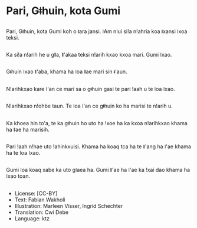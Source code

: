 # Pari, Gǂhuin, kota Gumi

##
Pari, Gǂhuin, kota Gumi koh o ǂara jansi. ǀAm nǀui siǃa nǃahria koa ǂxansi ǀxoa teksi.

##
Ka siǃa nǃarih he u gǁa, ǁ'akaa teksi nǃarih kxao kxoa mari. Gumi ǀxao.

##
Gǂhuin ǀxao ǁ'aba, khama ha ǀoa ǁae mari sin ǂ'aun.

##
Nǃarihkxao kare ǀ'an ce mari sa o gǂhuin gasi te pari ǃaah u te ǀoa ǀxao.

##
Nǃarihkxao nǃohbe taun. Te ǀoa ǀ'an ce gǂhuin ko ha marisi te nǃarih u.

##
Ka khoea hin to'a, te ka gǂhuin ho uto ha ǃxoe ha ka kxoa nǃarihkxao khama ha ǁae ha marisih.

##
Pari ǃaah nǃhae uto ǃahinkxuisi. Khama ha koaq tca ha te ǁ'ang ha ǀ'ae khama ha te ǀoa ǀxao.

##
Gumi ǀoa koaq xabe ka uto gǀaea ha. Gumi ǁ'ae ha ǀ'ae ka ǃxai dao khama ha ǀxao toan.

##
* License: [CC-BY]
* Text: Fabian Wakholi
* Illustration: Marleen Visser, Ingrid Schechter
* Translation: Cwi Debe
* Language: ktz
